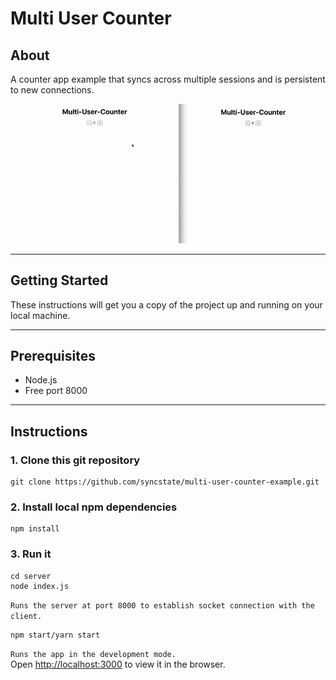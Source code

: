 # Multi User Counter

## About

A counter app example that syncs across multiple sessions and is persistent to new connections.

![logo](Counter.gif)

---

## Getting Started

These instructions will get you a copy of the project up and running on your local machine.

---

## Prerequisites

- Node.js
- Free port 8000

---

## Instructions

### 1. Clone this git repository

```
git clone https://github.com/syncstate/multi-user-counter-example.git
```

### 2. Install local npm dependencies

```
npm install
```

### 3. Run it

```
cd server
node index.js
```

`Runs the server at port 8000 to establish socket connection with the client.`

```
npm start/yarn start
```

`Runs the app in the development mode.`\
Open [http://localhost:3000](http://localhost:3000) to view it in the browser.
